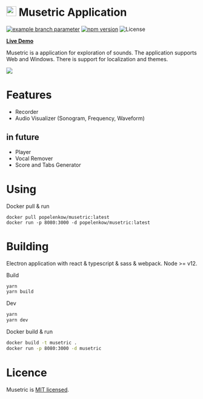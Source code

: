 # <img src="https://user-images.githubusercontent.com/7475599/87945559-1c49ec80-cacb-11ea-8f24-42c0738d1dcd.png" width="26" height="26"> Musetric Application

[![example branch parameter](https://github.com/popelenkow/Musetric/actions/workflows/musetric-app.yml/badge.svg?branch=develop)](https://github.com/popelenkow/Musetric/actions/workflows/musetric.yml)
[![npm version](https://img.shields.io/npm/v/musetric-app)](https://www.npmjs.com/package/musetric-app)
![License](https://img.shields.io/github/license/popelenkow/musetric)

[**Live Demo**](https://popelenkow.github.io/Musetric)

Musetric is a application for exploration of sounds. The application supports Web and Windows. There is support for localization and themes.

<img src="https://user-images.githubusercontent.com/7475599/104832178-d75c1280-58c1-11eb-81a5-3164b90c48cf.png">

# Features

- Recorder
- Audio Visualizer (Sonogram, Frequency, Waveform)

## in future

- Player
- Vocal Remover
- Score and Tabs Generator

# Using

Docker pull & run
```
docker pull popelenkow/musetric:latest
docker run -p 8080:3000 -d popelenkow/musetric:latest
```
# Building

Electron application with react & typescript & sass & webpack. Node >= v12.

Build
```bash
yarn
yarn build
```

Dev
```bash
yarn
yarn dev
```

Docker build & run
```bash
docker build -t musetric .
docker run -p 8080:3000 -d musetric
```

# Licence

Musetric is [MIT licensed](licence.txt).
